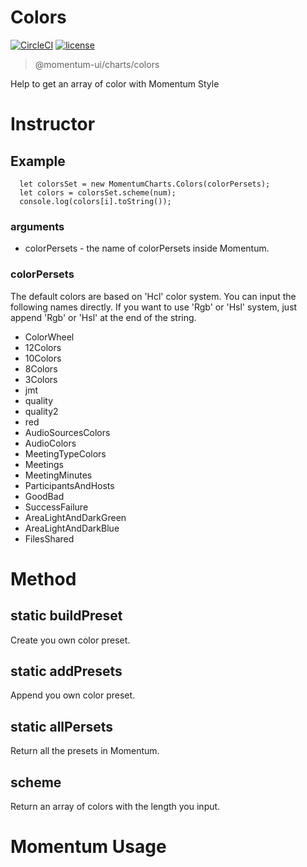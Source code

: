 # Colors

[![CircleCI](https://img.shields.io/circleci/project/github/momentum-design/momentum-ui/master.svg)](https://circleci.com/gh/momentum-design/momentum-ui/)
[![license](https://img.shields.io/github/license/momentum-design/momentum-ui.svg?color=blueviolet)](https://github.com/momentum-design/momentum-ui/blob/master/charts/LICENSE)

> @momentum-ui/charts/colors

Help to get an array of color with Momentum Style

# Instructor

## Example

```
  let colorsSet = new MomentumCharts.Colors(colorPersets);
  let colors = colorsSet.scheme(num);
  console.log(colors[i].toString());
```

### arguments

+ colorPersets - the name of colorPersets inside Momentum.

### colorPersets

The default colors are based on 'Hcl' color system. You can input the following names directly. If you want to use 'Rgb' or 'Hsl' system, just append 'Rgb' or 'Hsl' at the end of the string.

  - ColorWheel
  - 12Colors
  - 10Colors
  - 8Colors
  - 3Colors
  - jmt
  - quality
  - quality2
  - red
  - AudioSourcesColors
  - AudioColors
  - MeetingTypeColors
  - Meetings
  - MeetingMinutes
  - ParticipantsAndHosts
  - GoodBad
  - SuccessFailure
  - AreaLightAndDarkGreen
  - AreaLightAndDarkBlue
  - FilesShared

# Method

## static buildPreset

Create you own color preset.

## static addPresets

Append you own color preset.

## static allPersets

Return all the presets in Momentum.

## scheme

Return an array of colors with the length you input.

# Momentum Usage
